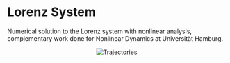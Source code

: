 # Lorenz System
Numerical solution to the Lorenz system with nonlinear analysis, complementary work done for Nonlinear Dynamics at Universität Hamburg.

<p align="center">
  <img src="https://github.com/cekaufho/lorenz-system/blob/master/images/trajectory1.png?raw=true" alt="Trajectories"/><br><br>
</p>  
